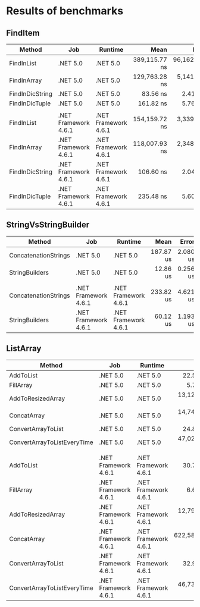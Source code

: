 # Results of benchmarks
## FindItem
|          Method |                  Job |              Runtime |          Mean |         Error |         StdDev |        Median |    Ratio |  RatioSD |  Gen 0 | Allocated |
|---------------- |--------------------- |--------------------- |--------------:|--------------:|---------------:|--------------:|---------:|---------:|-------:|----------:|
|      FindInList |             .NET 5.0 |             .NET 5.0 | 389,115.77 ns | 96,162.155 ns | 283,536.285 ns | 219,627.64 ns | 4,705.60 | 3,474.31 |      - |     104 B |
|     FindInArray |             .NET 5.0 |             .NET 5.0 | 129,763.28 ns |  5,141.768 ns |  14,247.815 ns | 130,132.53 ns | 1,576.18 |   237.70 |      - |      96 B |
| FindInDicString |             .NET 5.0 |             .NET 5.0 |      83.56 ns |      2.413 ns |       7.116 ns |      84.43 ns |     1.00 |     0.00 | 0.0254 |     120 B |
|  FindInDicTuple |             .NET 5.0 |             .NET 5.0 |     161.82 ns |      5.764 ns |      16.723 ns |     155.96 ns |     1.95 |     0.25 | 0.0083 |      40 B |
|                 |                      |                      |               |               |                |               |          |          |        |           |
|      FindInList | .NET Framework 4.6.1 | .NET Framework 4.6.1 | 154,159.72 ns |  3,339.943 ns |   9,365.558 ns | 151,742.80 ns | 1,430.18 |   113.68 |      - |     106 B |
|     FindInArray | .NET Framework 4.6.1 | .NET Framework 4.6.1 | 118,007.93 ns |  2,348.269 ns |   6,661.647 ns | 117,554.01 ns | 1,098.48 |    56.35 |      - |      97 B |
| FindInDicString | .NET Framework 4.6.1 | .NET Framework 4.6.1 |     106.60 ns |      2.046 ns |       1.913 ns |     106.56 ns |     1.00 |     0.00 | 0.0391 |     185 B |
|  FindInDicTuple | .NET Framework 4.6.1 | .NET Framework 4.6.1 |     235.48 ns |      5.603 ns |      16.077 ns |     232.43 ns |     2.24 |     0.10 | 0.0083 |      40 B |

## StringVsStringBuilder
|               Method |                  Job |              Runtime |      Mean |    Error |   StdDev | Ratio | RatioSD |    Gen 0 |  Gen 1 | Allocated |
|--------------------- |--------------------- |--------------------- |----------:|---------:|---------:|------:|--------:|---------:|-------:|----------:|
| ConcatenationStrings |             .NET 5.0 |             .NET 5.0 | 187.87 us | 2.080 us | 1.736 us | 14.17 |    0.41 | 605.2246 | 8.5449 |  2,783 KB |
|       StringBuilders |             .NET 5.0 |             .NET 5.0 |  12.86 us | 0.256 us | 0.567 us |  1.00 |    0.00 |   1.9226 | 0.0610 |      9 KB |
|                      |                      |                      |           |          |          |       |         |          |        |           |
| ConcatenationStrings | .NET Framework 4.6.1 | .NET Framework 4.6.1 | 233.82 us | 4.621 us | 9.230 us |  3.90 |    0.23 | 606.2012 |      - |  2,796 KB |
|       StringBuilders | .NET Framework 4.6.1 | .NET Framework 4.6.1 |  60.12 us | 1.193 us | 2.669 us |  1.00 |    0.00 |   8.6670 |      - |     40 KB |

## ListArray
|                      Method |                  Job |              Runtime |           Mean |         Error |        StdDev |         Median |     Ratio | RatioSD |       Gen 0 |   Gen 1 |  Allocated |
|---------------------------- |--------------------- |--------------------- |---------------:|--------------:|--------------:|---------------:|----------:|--------:|------------:|--------:|-----------:|
|                   AddToList |             .NET 5.0 |             .NET 5.0 |      22.557 us |     0.4465 us |     1.2373 us |      22.123 us |      0.92 |    0.06 |     27.7710 |  5.5237 |     128 KB |
|                   FillArray |             .NET 5.0 |             .NET 5.0 |       5.792 us |     0.1159 us |     0.1507 us |       5.744 us |      0.23 |    0.01 |      8.4686 |       - |      39 KB |
|           AddToResizedArray |             .NET 5.0 |             .NET 5.0 |  13,129.825 us |   260.0115 us |   612.8778 us |  13,030.829 us |    528.98 |   35.28 |  42359.3750 | 15.6250 | 195,586 KB |
|                 ConcatArray |             .NET 5.0 |             .NET 5.0 |  14,740.156 us |   291.6953 us |   582.5471 us |  14,478.967 us |    592.44 |   34.25 |  42703.1250 | 15.6250 | 196,992 KB |
|          ConvertArrayToList |             .NET 5.0 |             .NET 5.0 |      24.889 us |     0.4940 us |     1.1351 us |      24.494 us |      1.00 |    0.00 |     36.1328 |  0.0610 |     167 KB |
| ConvertArrayToListEveryTime |             .NET 5.0 |             .NET 5.0 |  47,021.701 us |   908.0193 us | 1,115.1293 us |  46,691.945 us |  1,871.08 |   88.52 | 169363.6364 | 90.9091 | 782,266 KB |
|                             |                      |                      |                |               |               |                |           |         |             |         |            |
|                   AddToList | .NET Framework 4.6.1 | .NET Framework 4.6.1 |      30.726 us |     0.5462 us |     0.9566 us |      30.370 us |      0.93 |    0.05 |     27.7710 |  4.6082 |     128 KB |
|                   FillArray | .NET Framework 4.6.1 | .NET Framework 4.6.1 |       6.642 us |     0.1323 us |     0.2791 us |       6.552 us |      0.20 |    0.01 |      8.4686 |       - |      39 KB |
|           AddToResizedArray | .NET Framework 4.6.1 | .NET Framework 4.6.1 |  12,793.768 us |   252.8271 us |   415.4022 us |  12,777.388 us |    388.34 |   20.40 |  42359.3750 | 15.6250 | 195,804 KB |
|                 ConcatArray | .NET Framework 4.6.1 | .NET Framework 4.6.1 | 622,587.750 us | 9,021.6964 us | 7,997.4989 us | 621,604.750 us | 18,683.04 |  810.43 | 169000.0000 |       - | 782,187 KB |
|          ConvertArrayToList | .NET Framework 4.6.1 | .NET Framework 4.6.1 |      32.944 us |     0.6051 us |     1.3283 us |      32.439 us |      1.00 |    0.00 |     36.1328 |  0.1221 |     168 KB |
| ConvertArrayToListEveryTime | .NET Framework 4.6.1 | .NET Framework 4.6.1 |  46,730.520 us |   840.7485 us |   968.2072 us |  46,547.927 us |  1,403.06 |   76.34 | 169363.6364 |       - | 783,993 KB |

